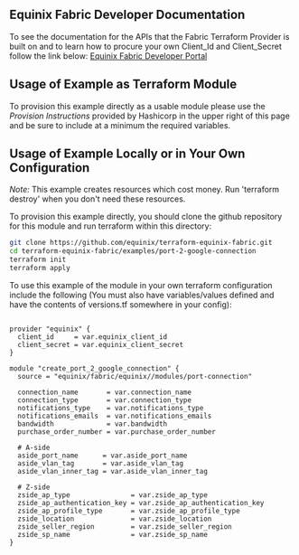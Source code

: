 ## Equinix Fabric Developer Documentation

To see the documentation for the APIs that the Fabric Terraform Provider is built on
and to learn how to procure your own Client_Id and Client_Secret follow the link below:
[Equinix Fabric Developer Portal](https://developer.equinix.com/docs?page=/dev-docs/fabric/overview)

## Usage of Example as Terraform Module

To provision this example directly as a usable module please use the *Provision Instructions* provided by Hashicorp
in the upper right of this page and be sure to include at a minimum the required variables.

## Usage of Example Locally or in Your Own Configuration

*Note:* This example creates resources which cost money. Run 'terraform destroy' when you don't need these resources.

To provision this example directly, 
you should clone the github repository for this module and run terraform within this directory:

```bash
git clone https://github.com/equinix/terraform-equinix-fabric.git
cd terraform-equinix-fabric/examples/port-2-google-connection
terraform init
terraform apply
```

To use this example of the module in your own terraform configuration include the following
(You must also have variables/values defined and have the contents of versions.tf somewhere in your config):

```hcl

provider "equinix" {
  client_id     = var.equinix_client_id
  client_secret = var.equinix_client_secret
}

module "create_port_2_google_connection" {
  source = "equinix/fabric/equinix//modules/port-connection"

  connection_name       = var.connection_name
  connection_type       = var.connection_type
  notifications_type    = var.notifications_type
  notifications_emails  = var.notifications_emails
  bandwidth             = var.bandwidth
  purchase_order_number = var.purchase_order_number

  # A-side
  aside_port_name      = var.aside_port_name
  aside_vlan_tag       = var.aside_vlan_tag
  aside_vlan_inner_tag = var.aside_vlan_inner_tag

  # Z-side
  zside_ap_type               = var.zside_ap_type
  zside_ap_authentication_key = var.zside_ap_authentication_key
  zside_ap_profile_type       = var.zside_ap_profile_type
  zside_location              = var.zside_location
  zside_seller_region         = var.zside_seller_region
  zside_sp_name               = var.zside_sp_name
}
```
